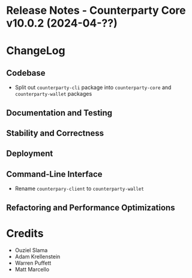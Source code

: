 # Release Notes - Counterparty Core v10.0.2 (2024-04-??)

# ChangeLog

## Codebase
* Split out `counterparty-cli` package into `counterparty-core` and `counterparty-wallet` packages

## Documentation and Testing


## Stability and Correctness


## Deployment


## Command-Line Interface
* Rename `counterpary-client` to `counterparty-wallet`


## Refactoring and Performance Optimizations


# Credits
* Ouziel Slama
* Adam Krellenstein
* Warren Puffett
* Matt Marcello

